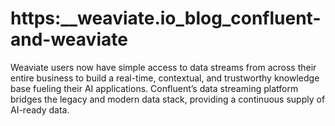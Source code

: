 # https:\_\_weaviate.io_blog_confluent-and-weaviate

Weaviate users now have simple access to data streams from across their entire business to build a real-time, contextual, and trustworthy knowledge base fueling their AI applications. Confluent’s data streaming platform bridges the legacy and modern data stack, providing a continuous supply of AI-ready data.
